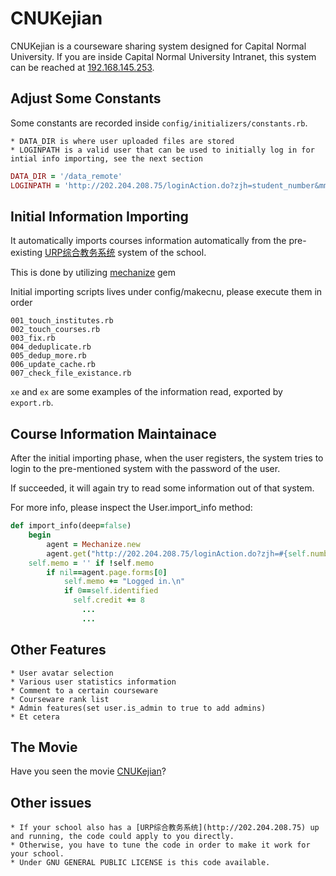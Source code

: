 # CNUKejian

CNUKejian is a courseware sharing system designed for Capital Normal University.
If you are inside Capital Normal University Intranet, this system can be reached at [192.168.145.253](http://192.168.145.253).

## Adjust Some Constants

Some constants are recorded inside `config/initializers/constants.rb`.

	* DATA_DIR is where user uploaded files are stored
	* LOGINPATH is a valid user that can be used to initially log in for intial info importing, see the next section
``` ruby
DATA_DIR = '/data_remote'
LOGINPATH = 'http://202.204.208.75/loginAction.do?zjh=student_number&mm=password_md5_hash'
```

## Initial Information Importing

It automatically imports courses information automatically from the pre-existing [URP综合教务系统](http://202.204.208.75) system of the school.

This is done by utilizing [mechanize](https://rubygems.org/gems/mechanize) gem

Initial importing scripts lives under config/makecnu, please execute them in order

	001_touch_institutes.rb
	002_touch_courses.rb
	003_fix.rb
	004_deduplicate.rb
	005_dedup_more.rb
	006_update_cache.rb
	007_check_file_existance.rb

`xe` and `ex` are some examples of the information read, exported by `export.rb`.

## Course Information Maintainace

After the initial importing phase, when the user registers, the system tries to login to the pre-mentioned system with the password of the user.

If succeeded, it will again try to read some information out of that system.

For more info, please inspect the User.import_info method:

``` ruby
def import_info(deep=false)
	begin
		agent = Mechanize.new
		agent.get("http://202.204.208.75/loginAction.do?zjh=#{self.number}&mm=#{self.md5pass}")
    self.memo = '' if !self.memo
		if nil==agent.page.forms[0]
			self.memo += "Logged in.\n"
			if 0==self.identified
			  self.credit += 8
				...
				...
```

## Other Features

	* User avatar selection
	* Various user statistics information
	* Comment to a certain courseware
	* Courseware rank list
	* Admin features(set user.is_admin to true to add admins)
	* Et cetera

## The Movie

Have you seen the movie [CNUKejian](http://www.tudou.com/programs/view/cs_3XbMm4Vg/)?

## Other issues

	* If your school also has a [URP综合教务系统](http://202.204.208.75) up and running, the code could apply to you directly.
	* Otherwise, you have to tune the code in order to make it work for your school.
	* Under GNU GENERAL PUBLIC LICENSE is this code available.

